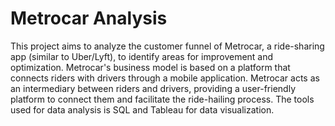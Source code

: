 # Metrocar Analysis

This project aims to analyze the customer funnel of Metrocar, a ride-sharing app (similar to Uber/Lyft), to identify areas for improvement and optimization.
Metrocar's business model is based on a platform that connects riders with drivers through a mobile application. Metrocar acts as an intermediary between riders and drivers, providing a user-friendly platform to connect them and facilitate the ride-hailing process. The tools used for data analysis is SQL and Tableau for data visualization.
